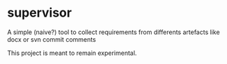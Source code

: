 supervisor
==========

A simple (naive?) tool to collect requirements from differents artefacts like docx or svn commit comments

This project is meant to remain experimental.

